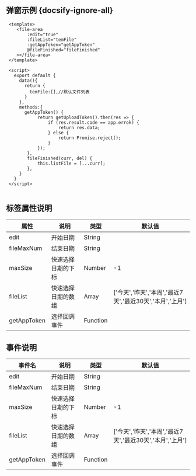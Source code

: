 ## 弹窗示例 {docsify-ignore-all}
 
```
 <template>
    <file-area
        :edit="true"
        :fileList="temFile"
        :getAppToken="getAppToken"
        @fileFinished="fileFinished"
    ></file-area>
 </template>

 <script>
   export default {
     data(){
       return {
         temFile:[],//默认文件列表
       }
     },
     methods:{
       getAppToken() {
            return getUploadToken().then(res => {
                if (res.result.code == app.errok) {
                    return res.data;
                } else {
                    return Promise.reject();
                }
            });
        },
        fileFinished(curr, del) {
            this.listFile = [...curr];
        },
     }
   }
 </script>
     
```


 
## 标签属性说明

| 属性 | 说明 | 类型 | 默认值 |
| --- | --- | --- | --- |
| edit | 开始日期 | String |    |
| fileMaxNum | 结束日期 | String |    |
| maxSize | 快速选择日期的下标 | Number | -1 |   
| fileList | 快速选择日期的数组 | Array | ['今天','昨天','本周','最近7天','最近30天','本月','上月']  |
| getAppToken | 选择回调事件 | Function | |

## 事件说明

| 事件名 | 说明 | 类型 | 默认值 |
| --- | --- | --- | --- |
| edit | 开始日期 | String |    |
| fileMaxNum | 结束日期 | String |    |
| maxSize | 快速选择日期的下标 | Number | -1 |   
| fileList | 快速选择日期的数组 | Array | ['今天','昨天','本周','最近7天','最近30天','本月','上月']  |
| getAppToken | 选择回调事件 | Function | |


 

